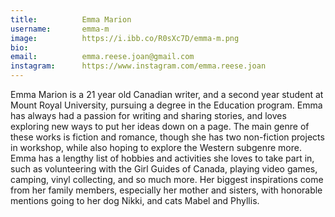 ```yaml
---
title:          Emma Marion
username:       emma-m
image:          https://i.ibb.co/R0sXc7D/emma-m.png
bio:
email:          emma.reese.joan@gmail.com
instagram:      https://www.instagram.com/emma.reese.joan
---
```


Emma Marion is a 21 year old Canadian writer, and a second year student at Mount Royal University, pursuing a degree in the Education program. Emma has always had a passion for writing and sharing stories, and loves exploring new ways to put her ideas down on a page. The main genre of these works is fiction and romance, though she has two non-fiction projects in workshop, while also hoping to explore the Western subgenre more. Emma has a lengthy list of hobbies and activities she loves to take part in, such as volunteering with the Girl Guides of Canada, playing video games, camping, vinyl collecting, and so much more. Her biggest inspirations come from her family members, especially her mother and sisters, with honorable mentions going to her dog Nikki, and cats Mabel and Phyllis.
